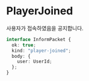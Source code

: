# PlayerJoined

사용자가 접속하였음을 공지합니다.

```typescript
interface InformPacket {
  ok: true;
  kind: "player-joined";
  body: {
    user: UserId;
  };
}
```

